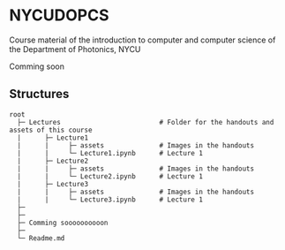 # NYCUDOPCS
 Course material of the introduction to computer and computer science of the Department of Photonics, NYCU

Comming soon

## Structures

```
root
  ├─ Lectures                         # Folder for the handouts and assets of this course
  |      ├─ Lecture1
  |      |     ├─ assets              # Images in the handouts
  |      |     └─ Lecture1.ipynb      # Lecture 1
  |      ├─ Lecture2
  |      |     ├─ assets              # Images in the handouts
  |      |     └─ Lecture2.ipynb      # Lecture 1
  |      ├─ Lecture3
  |      |     ├─ assets              # Images in the handouts
  |      |     └─ Lecture3.ipynb      # Lecture 1
  ├─ 
  ├─ 
  ├─ Comming soooooooooon
  ├─ 
  └─ Readme.md 
```


